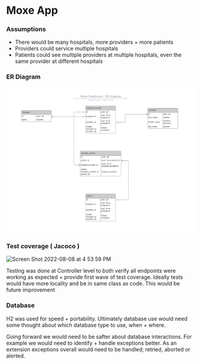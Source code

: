 # Moxe App

### Assumptions

- There would be many hospitals, more providers + more patients
- Providers could service multiple hospitals
- Patients could see multiple providers at multiple hospitals, even the same provider at different hospitals

### ER Diagram

![](src/main/resources/ER%20Diagram.png)

### Test coverage ( Jacoco )

<img width="526" alt="Screen Shot 2022-08-08 at 4 53 59 PM" src="https://user-images.githubusercontent.com/420977/183512663-c86eeaa3-6c3c-4a67-b965-5dbda252f343.png">

Testing was done at Controller level to both verify all endpoints were working as expected + provide first wave of test coverage. Ideally tests would have more locality and be in same class as code.  This would be future improvement

### Database

H2 was used for speed + portability. Ultimately database use would need some thought about which database type to use, when + where.

Going forward we would need to be safter about database interactions. For example we would need to identify + handle exceptions better.  As an extension exceptions overall would need to be handled; retried, aborted or alerted.
